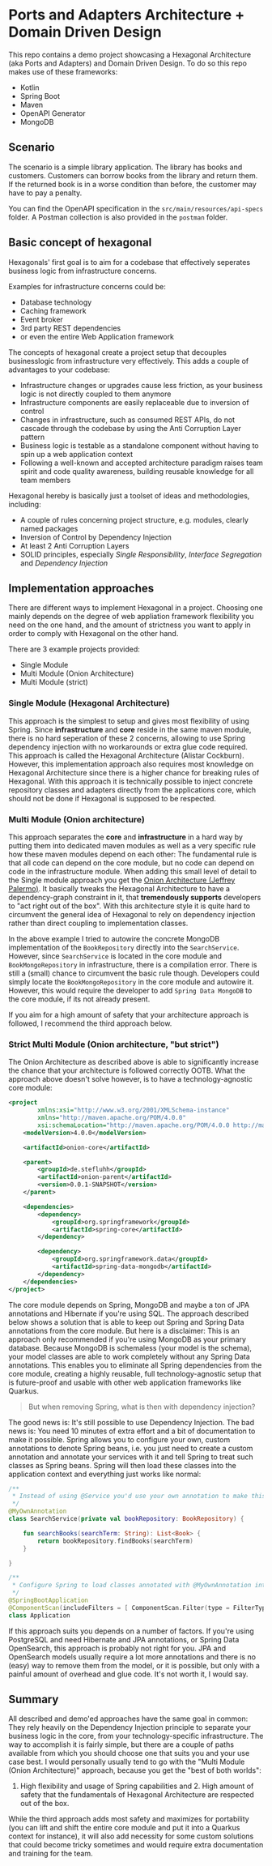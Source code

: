 # Ports and Adapters Architecture + Domain Driven Design

This repo contains a demo project showcasing a Hexagonal Architecture (aka Ports and Adapters) and Domain Driven Design.
To do so this repo makes use of these frameworks:

* Kotlin
* Spring Boot
* Maven
* OpenAPI Generator
* MongoDB

## Scenario

The scenario is a simple library application. The library has books and customers. Customers can borrow books from the library and return them.
If the returned book is in a worse condition than before, the customer may have to pay a penalty. 

You can find the OpenAPI specification in the `src/main/resources/api-specs` folder.
A Postman collection is also provided in the `postman` folder.

## Basic concept of hexagonal

Hexagonals' first goal is to aim for a codebase that effectively seperates business logic from infrastructure concerns.

Examples for infrastructure concerns could be:

* Database technology
* Caching framework
* Event broker
* 3rd party REST dependencies
* or even the entire Web Application framework

The concepts of hexagonal create a project setup that decouples businesslogic from infrastructure very effectively. This adds a couple of 
advantages to your codebase:

* Infrastructure changes or upgrades cause less friction, as your business logic is not directly coupled to them anymore
* Infrastructure components are easily replaceable due to inversion of control
* Changes in infrastructure, such as consumed REST APIs, do not cascade through the codebase by using the Anti Corruption Layer pattern
* Business logic is testable as a standalone component without having to spin up a web application context
* Following a well-known and accepted architecture paradigm raises team spirit and code quality awareness, building reusable knowledge for all team members

Hexagonal hereby is basically just a toolset of ideas and methodologies, including: 

* A couple of rules concerning project structure, e.g. modules, clearly named packages
* Inversion of Control by Dependency Injection
* At least 2 Anti Corruption Layers
* SOLID principles, especially _Single Responsibility_, _Interface Segregation_ and _Dependency Injection_

## Implementation approaches

There are different ways to implement Hexagonal in a project. Choosing one mainly depends on the degree of web appliation framework flexibility you need on the one hand, and the
amount of strictness you want to apply in order to comply with Hexagonal on the other hand.

There are 3 example projects provided:

* Single Module
* Multi Module (Onion Architecture)
* Multi Module (strict)

### Single Module (Hexagonal Architecture)

This approach is the simplest to setup and gives most flexibility of using Spring. 
Since __infrastructure__ and __core__ reside in the same maven module, there is no hard seperation of these 2 concerns, allowing to use 
Spring dependency injection with no workarounds or extra glue code required. This approach is called the Hexagonal Architecture (Alistar Cockburn). 
However, this implementation approach also requires most knowledge on Hexagonal Architecture since there is a higher chance for breaking rules of Hexagonal. 
With this approach it is technically possible to inject concrete repository classes and adapters directly from the applications core, which should not be done if Hexagonal 
is supposed to be respected.

### Multi Module (Onion architecture)

This approach separates the __core__ and __infrastructure__ in a hard way by putting them into dedicated maven modules as well as a very specific rule how these maven 
modules depend on each other: The fundamental rule is that all code can depend on the core module, but no code can depend on code in the infrastructure module. 
When adding this small level of detail to the Single module approach you get the [Onion Architecture (Jeffrey Palermo)](https://jeffreypalermo.com/2008/07/the-onion-architecture-part-1/). 
It basically tweaks the Hexagonal Architecture to have a dependency-graph constraint in it, that __tremendously supports__ developers to "act right out of the box". 
With this architecture style it is quite hard to circumvent the general idea of Hexagonal to rely on dependency injection rather than direct coupling to implementation classes.


In the above example I tried to autowire the concrete MongoDB implementation of the `BookRepository` directly into the `SearchService`. However, 
since `SearchService` is located in the core module and `BookMongoRepository` in infrastructure, there is a compilation error. There is still a (small) chance 
to circumvent the basic rule though. Developers could simply locate the `BookMongoRepository` in the core module and autowire it. However, this would require the 
developer to add `Spring Data MongoDB` to the core module, if its not already present. 

If you aim for a high amount of safety that your architecture approach is followed, I recommend the third approach below.

### Strict Multi Module (Onion architecture, "but strict")

The Onion Architecture as described above is able to significantly increase the chance that your architecture is followed correctly OOTB. What the approach above doesn't solve however, 
is to have a technology-agnostic core module: 

```xml
<project
        xmlns:xsi="http://www.w3.org/2001/XMLSchema-instance"
        xmlns="http://maven.apache.org/POM/4.0.0"
        xsi:schemaLocation="http://maven.apache.org/POM/4.0.0 http://maven.apache.org/xsd/maven-4.0.0.xsd">
    <modelVersion>4.0.0</modelVersion>

    <artifactId>onion-core</artifactId>

    <parent>
        <groupId>de.stefluhh</groupId>
        <artifactId>onion-parent</artifactId>
        <version>0.0.1-SNAPSHOT</version>
    </parent>

    <dependencies>
        <dependency>
            <groupId>org.springframework</groupId>
            <artifactId>spring-core</artifactId>
        </dependency>

        <dependency>
            <groupId>org.springframework.data</groupId>
            <artifactId>spring-data-mongodb</artifactId>
        </dependency>
    </dependencies>
</project>
```

The core module depends on Spring, MongoDB and maybe a ton of JPA annotations and Hibernate if you're using SQL. 
The approach described below shows a solution that is able to keep out Spring and Spring Data annotations from the core module. 
But here is a disclaimer: This is an approach only recommended if you're using MongoDB as your primary database. Because MongoDB is schemaless (your model is the schema), your 
model classes are able to work completely without any Spring Data annotations. This enables you to eliminate all Spring dependencies from the core module, creating a highly reusable, 
full technology-agnostic setup that is future-proof and usable with other web application frameworks like Quarkus.

> But when removing Spring, what is then with dependency injection?

The good news is: It's still possible to use Dependency Injection. The bad news is: You need 10 minutes of extra effort and a bit of documentation to make it possible. 
Spring allows you to configure your own, custom annotations to denote Spring beans, i.e. you just need to create a custom annotation and annotate your services with it and tell Spring 
to treat such classes as Spring beans. Spring will then load these classes into the application context and everything just works like normal: 

```kotlin
/**
 * Instead of using @Service you'd use your own annotation to make this class a Spring Bean. 
 */
@MyOwnAnnotation
class SearchService(private val bookRepository: BookRepository) {

    fun searchBooks(searchTerm: String): List<Book> {
        return bookRepository.findBooks(searchTerm)
    }

}

/**
 * Configure Spring to load classes annotated with @MyOwnAnnotation into the application context for dependency injection support.
 */
@SpringBootApplication
@ComponentScan(includeFilters = [ ComponentScan.Filter(type = FilterType.ANNOTATION, value = [MyOwnAnnotation::class])])
class Application
```

If this approach suits you depends on a number of factors. If you're using PostgreSQL and need Hibernate and JPA annotations, or Spring Data OpenSearch, this approach is probably not right for you.
JPA and OpenSearch models usually require a lot more annotations and there is no (easy) way to remove them from the model, or it is possible, but only with a painful amount of overhead and glue code. 
It's not worth it, I would say. 

## Summary

All described and demo'ed approaches have the same goal in common: They rely heavily on the Dependency Injection principle to separate your business logic in the core, from your technology-specific infrastructure.
The way to accomplish it is fairly simple, but there are a couple of paths available from which you should choose one that suits you and your use case best. 
I would personally usually tend to go with the "Multi Module (Onion Architecture)" approach, because you get the "best of both worlds": 
1. High flexibility and usage of Spring capabilities and 2. High amount of safety that the fundamentals of Hexagonal Architecture are respected out of the box.

While the third approach adds most safety and maximizes for portability (you can lift and shift the entire core module and put it into a Quarkus context for instance), it will also add necessity for some custom 
solutions that could become tricky sometimes and would require extra documentation and training for the team.